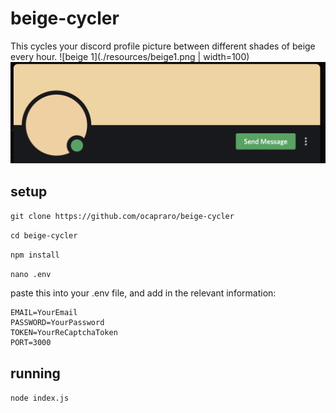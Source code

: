 # beige-cycler
This cycles your discord profile picture between different shades of beige every hour.
![beige 1](./resources/beige1.png | width=100)![beige 2](./resources/beige2.png)
## setup

`git clone https://github.com/ocapraro/beige-cycler`

`cd beige-cycler`

`npm install`

`nano .env`

paste this into your .env file, and add in the relevant information:
```
EMAIL=YourEmail
PASSWORD=YourPassword
TOKEN=YourReCaptchaToken
PORT=3000
```

## running

`node index.js`